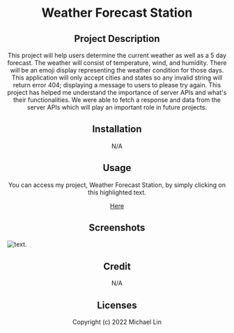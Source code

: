  <h1 align="center"> Weather Forecast Station </h1>

<h2 align="center"> Project Description </h2>
<p align="center"> This project will help users determine the current weather as well as a 5 day forecast. The weather will consist of temperature, wind, and humidity. There will be an emoji display representing the weather condition for those days. This application will only accept cities and states so any invalid string will return error 404; displaying a message to users to please try again. This project has helped me understand the importance of server APIs and what's their functionalities. We were able to fetch a response and data from the server APIs which will play an important role in future projects. </p>
  
<h2 align="center"> Installation </h2>
<p align="center"> N/A </p>

<h2 align="center"> Usage </h2>
<p align="center"> You can access my project, Weather Forecast Station, by simply clicking on this highlighted text. </p>
<p align="center"> <a href="https://michaelx626.github.io/Most-Secure-Password-Generator/index.html" target="_blank"> Here </a> </p>

<h2 align="center"> Screenshots </h2>

![text](https://github.com/Michaelx626/Most-Secure-Password-Generator/blob/main/assets/CSS/Screen%20Shot%202022-12-22%20at%2011.13.55%20PM.png).

<h2 align="center">  Credit </h2>
<p align="center"> N/A

<h2 align="center"> Licenses </h2>
<p align="center"> Copyright (c) 2022 Michael Lin </p>
